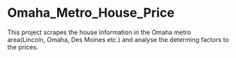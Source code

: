 # Omaha_Metro_House_Price

This project scrapes the house information in the Omaha metro area(Lincoln, Omaha, Des Moines etc.) and analyse the determing factors to the prices.
